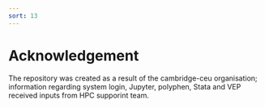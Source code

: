 ```yaml
---
sort: 13
---
```


# Acknowledgement

The repository was created as a result of the cambridge-ceu organisation; information regarding system login, Jupyter, polyphen, Stata and VEP received inputs from HPC supporint team.
